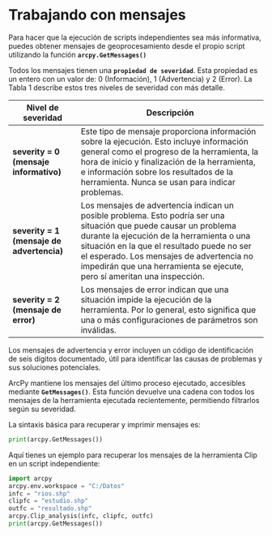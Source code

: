 # **Trabajando con mensajes**

Para hacer que la ejecución de scripts independientes sea más informativa, puedes obtener mensajes de geoprocesamiento desde el propio script utilizando la función **`arcpy.GetMessages()`**

Todos los mensajes tienen una **`propiedad de severidad`**. Esta propiedad es un entero con un valor de: 0 (Información), 1 (Advertencia) y 2 (Error). La Tabla 1 describe estos tres niveles de severidad con más detalle.


|Nivel de severidad|Descripción|
|------------------|-----------|
|**severity = 0 (mensaje informativo)**|Este tipo de mensaje proporciona información sobre la ejecución. Esto incluye información general como el progreso de la herramienta, la hora de inicio y finalización de la herramienta, e información sobre los resultados de la herramienta. Nunca se usan para indicar problemas.|
|**severity = 1 (mensaje de advertencia)**|Los mensajes de advertencia indican un posible problema. Esto podría ser una situación que puede causar un problema durante la ejecución de la herramienta o una situación en la que el resultado puede no ser el esperado. Los mensajes de advertencia no impedirán que una herramienta se ejecute, pero sí ameritan una inspección.|
|**severity = 2 (mensaje de error)**|Los mensajes de error indican que una situación impide la ejecución de la herramienta. Por lo general, esto significa que una o más configuraciones de parámetros son inválidas.|

Los mensajes de advertencia y error incluyen un código de identificación de seis dígitos documentado, útil para identificar las causas de problemas y sus soluciones potenciales.

ArcPy mantiene los mensajes del último proceso ejecutado, accesibles mediante **`GetMessages()`**. Esta función devuelve una cadena con todos los mensajes de la herramienta ejecutada recientemente, permitiendo filtrarlos según su severidad.

La sintaxis básica para recuperar y imprimir mensajes es:

```python
print(arcpy.GetMessages())
```

Aquí tienes un ejemplo para recuperar los mensajes de la herramienta Clip en un script independiente:

```python
import arcpy
arcpy.env.workspace = "C:/Datos"
infc = "rios.shp"
clipfc = "estudio.shp"
outfc = "resultado.shp"
arcpy.Clip_analysis(infc, clipfc, outfc)
print(arcpy.GetMessages())
```
